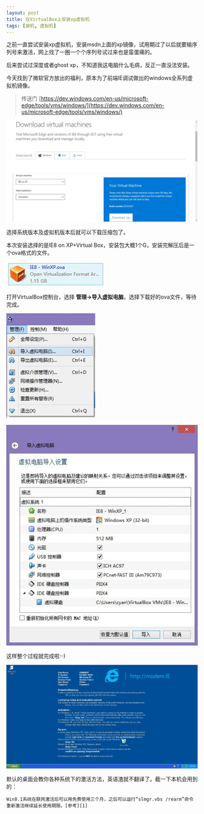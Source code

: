 ```yaml
---
layout: post
title: 在VirtualBox上安装xp虚拟机
tags: [装机, 虚拟机]
---
```



之前一直尝试安装xp虚拟机，安装msdn上面的xp镜像，试用期过了以后就要输序列号来激活，网上找了一圈一个个序列号试过来也是蛮蛋痛的。

后来尝试过深度或者ghost xp，不知道我这电脑什么毛病，反正一直没法安装。

今天找到了微软官方放出的福利，原本为了前端IE调试做出的windows全系列虚拟机镜像。

> 传送门
[https://dev.windows.com/en-us/microsoft-edge/tools/vms/windows/](https://dev.windows.com/en-us/microsoft-edge/tools/vms/windows/)

![](/media/pic/15/12-27-1.jpg)

选择系统版本及虚拟机版本后就可以下载压缩包了。

本次安装选择的是IE8 on XP+Virtual Box，安装包大概1个G，安装完解压后是一个ova格式的文件。

![](/media/pic/15/12-27-3.jpg)

打开VirtualBox控制台，选择 **管理->导入虚拟电脑**，选择下载好的ova文件，等待完成。

![](/media/pic/15/12-27-4.jpg)

![](/media/pic/15/12-27-5.jpg)

这样整个过程就完成啦:-)

![](/media/pic/15/12-27-2.jpg)

默认的桌面会教你各种系统下的激活方法，英语渣就不翻译了。截一下本机会用到的：
```
Win8.1系统在联网激活后可以用免费使用三个月，之后可以运行“slmgr.vbs /rearm”命令重新激活继续延长使用期限。[参考][1]
````


[1]: http://www.52microsoft.com/virtual-machine-windows-virtual-pc-browserstack/
